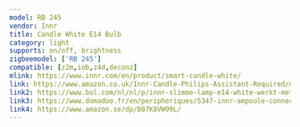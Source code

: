 ```yaml
---
model: RB 245
vendor: Innr
title: Candle White E14 Bulb
category: light
supports: on/off, brightness
zigbeemodel: ['RB 245']
compatible: [z2m,iob,z4d,deconz]
mlink: https://www.innr.com/en/product/smart-candle-white/
link: https://www.amazon.co.uk/Innr-Candle-Philips-Assistant-Required/dp/B07HB4W5VW
link2: https://www.bol.com/nl/nl/p/innr-slimme-lamp-e14-white-werkt-met-philips-hue-warmwit-licht-zigbee-smart-led-dimbaar-3-pack/9300000053112166/
link3: https://www.domadoo.fr/en/peripheriques/5347-innr-ampoule-connectee-type-e14-zigbee-30-pack-de-2-ampoules-blanc-chaud-2700k-8718781552275.html
link4: https://www.amazon.se/dp/B07K8VW99L/
---
```

